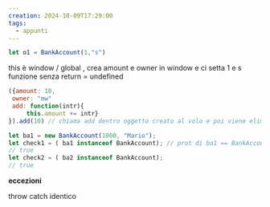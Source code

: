 ```yaml
---
creation: 2024-10-09T17:29:00
tags:
  - appunti
---
```

```js
let o1 = BankAccount(1,"s")
```

this è window / global , crea amount e owner in window e ci setta 1 e s 
funzione senza return = undefined

```js
({amount: 10,
 owner: "mw"
 add: function(intr){
	 this.amount += intr}
}).add(10) // chiama add dentro oggetto creato al volo e poi viene eliminato subito
```

```js
let ba1 = new BankAccount(1000, "Mario");
let check1 = ( ba1 instanceof BankAccount); // prot di ba1 == BankAccount
// true 
let check2 = ( ba2 instanceof BankAccount);
// true
```

**eccezioni**

throw catch identico